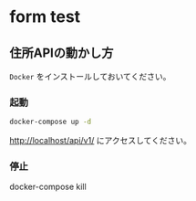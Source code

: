 
# form test 

## 住所APIの動かし方

`Docker` をインストールしておいてください。

### 起動

```bash
docker-compose up -d   
```

[http://localhost/api/v1/](http://localhost/api/v1/) にアクセスしてください。

### 停止


docker-compose kill
